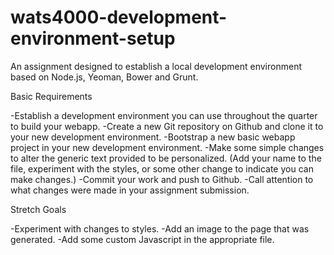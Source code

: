 # wats4000-development-environment-setup
An assignment designed to establish a local development environment based on Node.js, Yeoman, Bower and Grunt.

Basic Requirements

-Establish a development environment you can use throughout the quarter to build your webapp.
-Create a new Git repository on Github and clone it to your new development environment.
-Bootstrap a new basic webapp project in your new development environment.
-Make some simple changes to alter the generic text provided to be personalized. (Add your name to the file, experiment with the styles, or some other change to indicate you can make changes.)
-Commit your work and push to Github.
-Call attention to what changes were made in your assignment submission.

Stretch Goals

-Experiment with changes to styles.
-Add an image to the page that was generated.
-Add some custom Javascript in the appropriate file.
